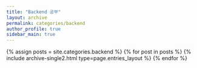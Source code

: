 ```yaml
---
title: "Backend 공부"
layout: archive
permalink: categories/backend
author_profile: true
sidebar_main: true
---
```



{% assign posts = site.categories.backend %}
{% for post in posts %} {% include archive-single2.html type=page.entries_layout %} {% endfor %}
